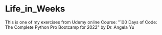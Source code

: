 # Life_in_Weeks
 This is one of my exercises from Udemy online Course: "100 Days of Code: The Complete Python Pro Bootcamp for 2022" by Dr. Angela Yu
